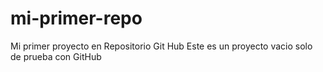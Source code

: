 # mi-primer-repo
Mi primer proyecto en Repositorio Git Hub
Este es un proyecto vacio solo de prueba con GitHub
